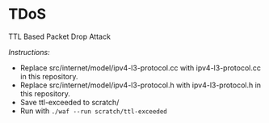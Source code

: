 # TDoS
TTL Based Packet Drop Attack

*Instructions:*
 - Replace src/internet/model/ipv4-l3-protocol.cc with ipv4-l3-protocol.cc in this repository.
 - Replace src/internet/model/ipv4-l3-protocol.h with ipv4-l3-protocol.h in this repository.
 - Save ttl-exceeded to scratch/ 
 - Run with `./waf --run scratch/ttl-exceeded`
